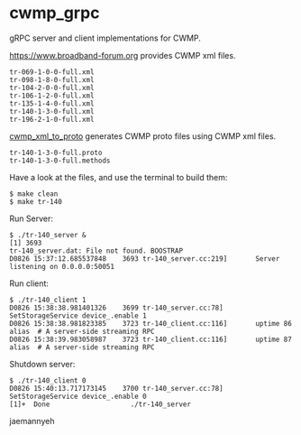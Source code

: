 # cwmp_grpc

gRPC server and client implementations for CWMP. 

https://www.broadband-forum.org provides CWMP xml files.

    tr-069-1-0-0-full.xml
    tr-098-1-8-0-full.xml
    tr-104-2-0-0-full.xml
    tr-106-1-2-0-full.xml
    tr-135-1-4-0-full.xml
    tr-140-1-3-0-full.xml
    tr-196-2-1-0-full.xml

[cwmp_xml_to_proto](https://github.com/jaemannyeh/cwmp_xml_to_proto) generates CWMP proto files using CWMP xml files. 

    tr-140-1-3-0-full.proto
    tr-140-1-3-0-full.methods

Have a look at the files, and use the terminal to build them:

    $ make clean
    $ make tr-140

Run Server:

    $ ./tr-140_server &
    [1] 3693
    tr-140_server.dat: File not found. BOOSTRAP
    D0826 15:37:12.685537848    3693 tr-140_server.cc:219]       Server listening on 0.0.0.0:50051

Run client:

    $ ./tr-140_client 1
    D0826 15:38:38.981401326    3699 tr-140_server.cc:78]        SetStorageService device_.enable 1 
    D0826 15:38:38.981823385    3723 tr-140_client.cc:116]       uptime 86 alias  # A server-side streaming RPC
    D0826 15:38:39.983058987    3723 tr-140_client.cc:116]       uptime 87 alias  # A server-side streaming RPC

Shutdown server:

    $ ./tr-140_client 0
    D0826 15:40:13.717173145    3700 tr-140_server.cc:78]        SetStorageService device_.enable 0 
    [1]+  Done                    ./tr-140_server
 
jaemannyeh
